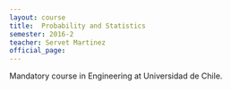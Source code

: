 ```yaml
---
layout: course
title:  Probability and Statistics
semester: 2016-2
teacher: Servet Martinez
official_page: 
---
```


Mandatory course in Engineering at Universidad de Chile.

